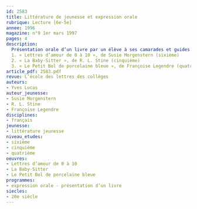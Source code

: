 ```yaml
---
id: 2583
title: Littérature de jeunesse et expression orale
rubrique: Lecture [6e-5e]
annee: 1996
magazine: n°9 1er mars 1997
pages: 4
description: 
  Présentation orale d’un livre par un élève à ses camarades et guides de préparation sur les titres suivants :
  1. « Lettres d’amour de 0 à 10 », de Susie Morgenstern (sixième)
  2. « La Baby-Sitter », de R. L. Stine (cinquième)
  3. « Le Petit Bol de porcelaine bleue », de Françoise Legendre (quatrième)
article_pdf: 2583.pdf
revue: L’école des lettres des collèges
auteurs:
- Yves Lucas
auteur_jeunesse:
- Susie Morgenstern
- R. L. Stine
- Françoise Legendre
disciplines:
- français
jeunesse:
- littérature jeunesse
niveau_etudes:
- sixième
- cinquième
- quatrième
oeuvres:
- Lettres d’amour de 0 à 10
- La Baby-Sitter
- Le Petit Bol de porcelaine bleue
programmes:
- expression orale - présentation d’un livre
siecles:
- 20e siècle
---
```

